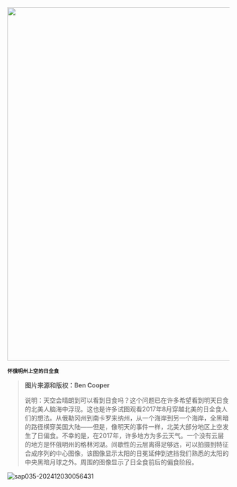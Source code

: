 <img src="https://www.bjp.org.cn/upload/image/2024/04/07/1712455055465081991.jpeg" width="800" />  

<small>**怀俄明州上空的日全食**</small>  

> **图片来源和版权：Ben Cooper**
>
> 说明：天空会晴朗到可以看到日食吗？这个问题已在许多希望看到明天日食的北美人脑海中浮现。这也是许多试图观看2017年8月穿越北美的日全食人们的想法。从俄勒冈州到南卡罗来纳州，从一个海岸到另一个海岸，全黑暗的路径横穿美国大陆——但是，像明天的事件一样，北美大部分地区上空发生了日偏食。不幸的是，在2017年，许多地方为多云天气。一个没有云层的地方是怀俄明州的格林河湖。间歇性的云层离得足够远，可以拍摄到特征合成序列的中心图像，该图像显示太阳的日冕延伸到遮挡我们熟悉的太阳的中央黑暗月球之外。周围的图像显示了日全食前后的偏食阶段。



![sap035-202412030056431](https://aea62e6.webp.li/2024/12/sap035-202412030056431.png)

